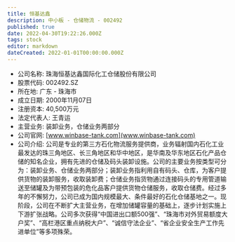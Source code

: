 ```yaml
---
title: 恒基达鑫
description: 中小板 - 仓储物流 - 002492
published: true
date: 2022-04-30T19:22:26.000Z
tags: stock
editor: markdown
dateCreated: 2022-01-01T00:00:00.000Z
---
```


- 公司名称: 珠海恒基达鑫国际化工仓储股份有限公司
- 股票代码: 002492.SZ
- 所在地: 广东 - 珠海市
- 成立日期: 2000年11月07日
- 注册资本: 40,500万元
- 法定代表人: 王青运
- 主营业务: 装卸业务，仓储业务两部分
- 公司官网: [www.winbase-tank.com](www.winbase-tank.com)
- 公司介绍: 公司是专业的第三方石化物流服务提供商，业务辐射国内石化工业最发达的珠三角地区、长三角地区和华中地区，是华南及华东地区石化产品仓储的知名企业，拥有先进的仓储及码头装卸设施。公司的主要业务按类型可分为：装卸业务、仓储业务两部分；装卸业务指利用自有码头、仓库，为客户提供货物的装卸服务，收取装卸费；仓储业务指货物通过连接码头的专用管道输送至储罐及为带预包装的危化品客户提供货物仓储服务，收取仓储费。经过多年的不懈努力，公司已成为国内规模最大、条件最好的石化仓储基地之一。现阶段，公司在不断扩大主营业务，在增加储罐容量的基础上，逐步计划实施上下游扩张战略。公司多次获得“中国进出口额500强”、“珠海市对外贸易额度大户奖”、“高栏港区重点纳税大户”、“诚信守法企业”、“省企业安全生产工作先进单位”等多项殊荣。


